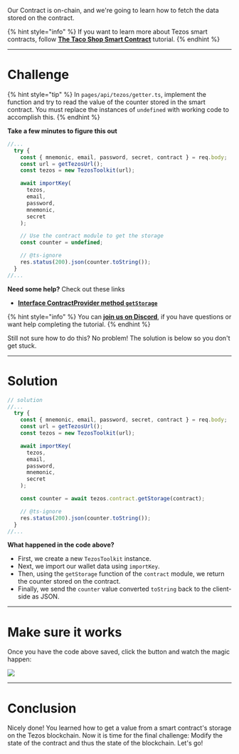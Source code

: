 Our Contract is on-chain, and we're going to learn how to fetch the data stored on the contract. 

{% hint style="info" %}
If you want to learn more about Tezos smart contracts, follow [**The Taco Shop Smart Contract**](https://ligolang.org/docs/tutorials/get-started/tezos-taco-shop-smart-contract) tutorial.
{% endhint %}

------------------------

# Challenge

{% hint style="tip" %}
In `pages/api/tezos/getter.ts`, implement the function and try to read the value of the counter stored in the smart contract. You must replace the instances of `undefined` with working code to accomplish this. 
{% endhint %}

**Take a few minutes to figure this out**

```typescript
//...
  try {
    const { mnemonic, email, password, secret, contract } = req.body;
    const url = getTezosUrl();
    const tezos = new TezosToolkit(url);

    await importKey(
      tezos,
      email,
      password,
      mnemonic,
      secret
    );

    // Use the contract module to get the storage
    const counter = undefined;

    // @ts-ignore
    res.status(200).json(counter.toString());
  } 
//...
```

**Need some help?** Check out these links
* [**Interface ContractProvider method `getStorage`**](https://tezostaquito.io/typedoc/interfaces/_taquito_taquito.contractprovider.html#getstorage)  

{% hint style="info" %}
You can [**join us on Discord**](https://discord.gg/fszyM7K), if you have questions or want help completing the tutorial.
{% endhint %}

Still not sure how to do this? No problem! The solution is below so you don't get stuck.

------------------------

# Solution

```typescript
// solution
//...
  try {
    const { mnemonic, email, password, secret, contract } = req.body;
    const url = getTezosUrl();
    const tezos = new TezosToolkit(url);

    await importKey(
      tezos,
      email,
      password,
      mnemonic,
      secret
    );

    const counter = await tezos.contract.getStorage(contract);

    // @ts-ignore
    res.status(200).json(counter.toString());
  } 
//...
```

**What happened in the code above?**

* First, we create a new `TezosToolkit` instance.
* Next, we import our wallet data using `importKey`.
* Then, using the `getStorage` function of the `contract` module, we return the counter stored on the contract.
* Finally, we send the `counter` value converted `toString` back to the client-side as JSON.

------------------------

# Make sure it works

Once you have the code above saved, click the button and watch the magic happen:

![](../../../.gitbook/assets/pathways/tezos/tezos-getter.gif)

-----------------------------

# Conclusion

Nicely done! You learned how to get a value from a smart contract's storage on the Tezos blockchain. Now it is time for the final challenge: Modify the state of the contract and thus the state of the blockchain. Let's go!
